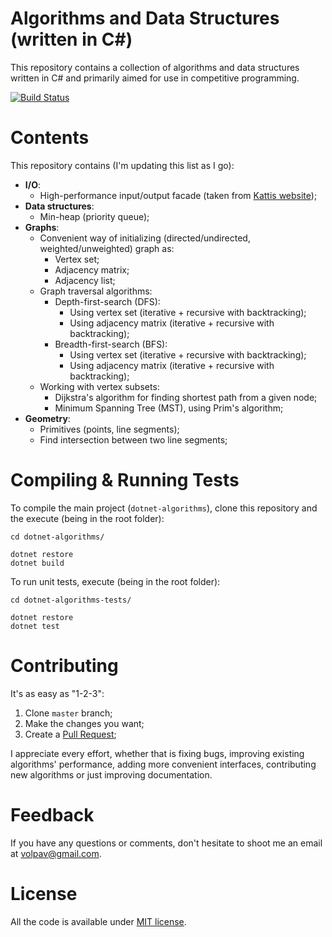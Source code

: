 # Algorithms and Data Structures (written in C#)

This repository contains a collection of algorithms and data structures written in C# and primarily aimed for use in competitive programming.

[![Build Status](https://travis-ci.org/volpav/dotnet-algorithms.svg?branch=master)](https://travis-ci.org/volpav/dotnet-algorithms)

# Contents

This repository contains (I'm updating this list as I go):

- **I/O**: 
  - High-performance input/output facade (taken from [Kattis website](https://open.kattis.com/help/csharp));
- **Data structures**:
  - Min-heap (priority queue);  
- **Graphs**:
  - Convenient way of initializing (directed/undirected, weighted/unweighted) graph as:
    - Vertex set;
    - Adjacency matrix;
    - Adjacency list;
  - Graph traversal algorithms:
    - Depth-first-search (DFS):
      - Using vertex set (iterative + recursive with backtracking);
      - Using adjacency matrix (iterative + recursive with backtracking);
    - Breadth-first-search (BFS):
      - Using vertex set (iterative + recursive with backtracking);
      - Using adjacency matrix (iterative + recursive with backtracking);
  - Working with vertex subsets:    
    - Dijkstra's algorithm for finding shortest path from a given node;
    - Minimum Spanning Tree (MST), using Prim's algorithm;       
- **Geometry**:
  - Primitives (points, line segments);
  - Find intersection between two line segments;  

# Compiling & Running Tests

To compile the main project (`dotnet-algorithms`), clone this repository and the execute (being in the root folder):

    cd dotnet-algorithms/

    dotnet restore
    dotnet build

To run unit tests, execute (being in the root folder):

    cd dotnet-algorithms-tests/
    
    dotnet restore
    dotnet test

# Contributing

It's as easy as "1-2-3":

1. Clone `master` branch;
2. Make the changes you want;
3. Create a [Pull Request](https://github.com/volpav/dotnet-algorithms/pulls);

I appreciate every effort, whether that is fixing bugs, improving existing algorithms' performance, adding more convenient interfaces, contributing new algorithms or just improving documentation. 

# Feedback

If you have any questions or comments, don't hesitate to shoot me an email at [volpav@gmail.com](mailto:volpav@gmail.com).

# License

All the code is available under [MIT license](https://opensource.org/licenses/MIT).
